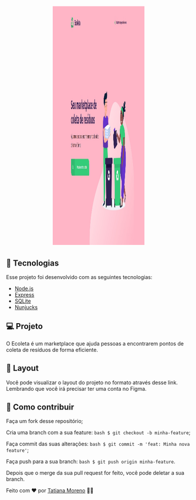 <h1 align="center">

<img src="https://github.com/tatmorenno/NextLevelWeekStarter/blob/master/public/assets/Ecoleta.jpg" width="250" height="650"> 

</h1>

## 🚀 Tecnologias
Esse projeto foi desenvolvido com as seguintes tecnologias:

- [Node.js](https://nodejs.org/en/)
- [Express](https://expressjs.com/)
- [SQLite](https://www.sqlite.org/index.html)
- [Nunjucks](https://mozilla.github.io/nunjucks/)

## 💻 Projeto
O Ecoleta é um marketplace que ajuda pessoas a encontrarem pontos de coleta de resíduos de forma eficiente.

## 🔖 Layout
Você pode visualizar o layout do projeto no formato através desse link. Lembrando que você irá precisar ter uma conta no Figma.

## 🤔 Como contribuir

Faça um fork desse repositório;

Cria uma branch com a sua feature:
```bash $ git checkout -b minha-feature```;

Faça commit das suas alterações:
```bash $ git commit -m 'feat: Minha nova feature'```;

Faça push para a sua branch:
```bash $ git push origin minha-feature```.

Depois que o merge da sua pull request for feito, você pode deletar a sua branch.

Feito com ♥ por [Tatiana Moreno](https://www.linkedin.com/in/tatmorenno/) 👩‍💻
